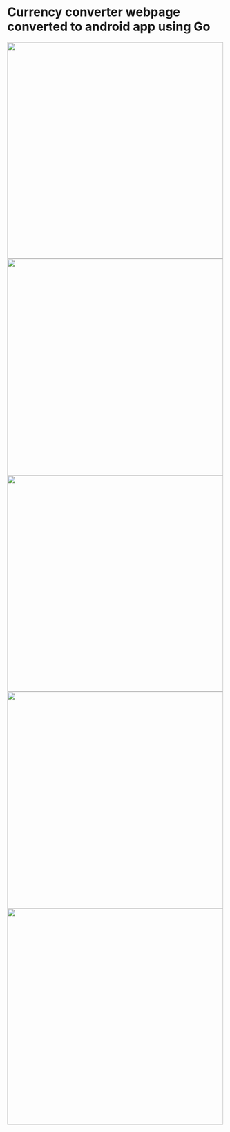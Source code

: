 <h1>Currency converter webpage converted to android app using Go</h1>

<img src="https://github.com/user-attachments/assets/acce3ef0-ec09-4d18-a3ef-eddb6d7b8e53" width="500"/>
<img src="https://github.com/user-attachments/assets/5a767fa3-b1a5-40be-8230-2744d448d3bc" width="500"/>
<img src="https://github.com/user-attachments/assets/04191758-6730-438c-9eb6-d0b8ef34bbf1" width="500"/>
<img src="https://github.com/user-attachments/assets/b3269e58-21f1-4d2d-871b-7ff81c2eae55" width="500"/>
<img src="https://github.com/user-attachments/assets/b9a29f07-fb8f-47c0-a6de-799ec87816d9" width="500"/>

